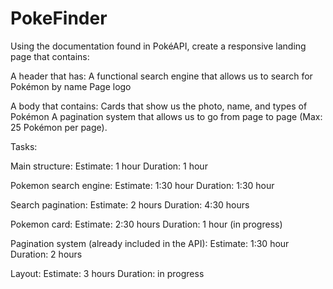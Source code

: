 # PokeFinder

Using the documentation found in PokéAPI, create a responsive landing page that contains:

A header that has:
A functional search engine that allows us to search for Pokémon by name
Page logo

A body that contains:
Cards that show us the photo, name, and types of Pokémon
A pagination system that allows us to go from page to page (Max: 25 Pokémon per page).


Tasks:

Main structure:
               Estimate: 1 hour
               Duration: 1 hour

Pokemon search engine:
                      Estimate: 1:30 hour
                      Duration: 1:30 hour

Search pagination:
                  Estimate: 2 hours
                  Duration: 4:30 hours

Pokemon card:
              Estimate: 2:30 hours
              Duration: 1 hour (in progress)

Pagination system (already included in the API):
                                                Estimate: 1:30 hour
                                                Duration: 2 hours

Layout:
        Estimate: 3 hours
        Duration: in progress
